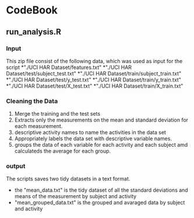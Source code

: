 # CodeBook

## run_analysis.R

### Input 
This zip file consist of the following data, which was used as input for the script 
*"./UCI HAR Dataset/features.txt"
*"./UCI HAR Dataset/test/subject_test.txt"
*"./UCI HAR Dataset/train/subject_train.txt"
*"./UCI HAR Dataset/test/y_test.txt"
*"./UCI HAR Dataset/train/y_train.txt"
*"./UCI HAR Dataset/test/X_test.txt"
*"./UCI HAR Dataset/train/X_train.txt"

### Cleaning the Data 
1. Merge the training and the test sets
2. Extracts only the measurements on the mean and standard deviation for each measurement.
3. descriptive activity names to name the activities in the data set
4. Appropriately labels the data set with descriptive variable names.
5. groups the data of each variable for each activity and each subject amd calculateds the average for each group.

### output
The scripts saves two tidy datasets in a text format. 
* the "mean_data.txt" is the tidy dataset of all the standard deviations and means of the measurement by subject and activity
* "mean_grouped_data.txt" is the grouped and avaraged data by subject and activity 